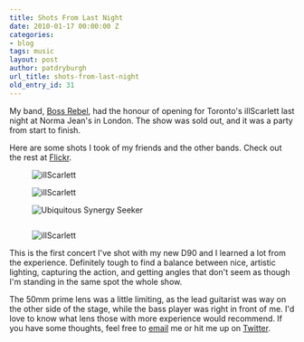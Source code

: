 ```yaml
---
title: Shots From Last Night
date: 2010-01-17 00:00:00 Z
categories:
- blog
tags: music
layout: post
author: patdryburgh
url_title: shots-from-last-night
old_entry_id: 31
---
```


My band, [Boss Rebel](http://myspace.com/bossrebel), had the honour of opening for Toronto's illScarlett last night at Norma Jean's in London. The show was sold out, and it was a party from start to finish.

Here are some shots I took of my friends and the other bands. Check out the rest at [Flickr](http://www.flickr.com/photos/patdryburgh).


<figure class="extra-wide">
  <img alt="illScarlett" src="http://farm5.static.flickr.com/4029/4279635107_2cbe25a1d1_o.jpg" />
</figure>

<figure class="extra-wide">
  <img alt="illScarlett" src="http://farm5.static.flickr.com/4070/4279633479_0e2409689b_o.jpg" />
</figure>

<figure class="extra-wide">
  <img alt="Ubiquitous Synergy Seeker" src="http://farm5.static.flickr.com/4012/4279633251_35bcdb446b_o.jpg" />
</figure>

<figure class="extra-wide">
  <img alt="" src="http://farm5.static.flickr.com/4036/4279632975_417025d672_o.jpg" />
</figure>

<figure class="extra-wide">
  <img alt="illScarlett" src="http://farm5.static.flickr.com/4027/4280379276_c85c176c0b_o.jpg" />
</figure>

This is the first concert I've shot with my new D90 and I learned a lot from the experience. Definitely tough to find a balance between nice, artistic lighting, capturing the action, and getting angles that don't seem as though I'm standing in the same spot the whole show.

The 50mm prime lens was a little limiting, as the lead guitarist was way on the other side of the stage, while the bass player was right in front of me. I'd love to know what lens those with more experience would recommend. If you have some thoughts, feel free to [email](mailto:hello@patdryburgh.com) me or hit me up on [Twitter](http://twitter.com/patdryburgh).